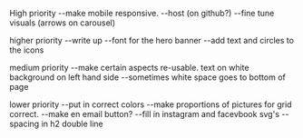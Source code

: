 High priority
--make mobile responsive.
--host (on github?)
--fine tune visuals (arrows on carousel)

higher priority
--write up
--font for the hero banner
--add text and circles to the icons

medium priority
--make certain aspects re-usable. text on white background on left hand side 
--sometimes white space goes to bottom of page

lower priority
--put in correct colors
--make proportions of pictures for grid correct. 
--make en email button? 
--fill in instagram and facevbook svg's
--spacing in h2 double line 